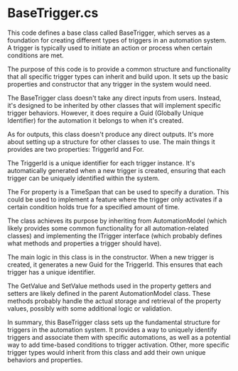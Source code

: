 # BaseTrigger.cs

This code defines a base class called BaseTrigger, which serves as a foundation for creating different types of triggers in an automation system. A trigger is typically used to initiate an action or process when certain conditions are met.

The purpose of this code is to provide a common structure and functionality that all specific trigger types can inherit and build upon. It sets up the basic properties and constructor that any trigger in the system would need.

The BaseTrigger class doesn't take any direct inputs from users. Instead, it's designed to be inherited by other classes that will implement specific trigger behaviors. However, it does require a Guid (Globally Unique Identifier) for the automation it belongs to when it's created.

As for outputs, this class doesn't produce any direct outputs. It's more about setting up a structure for other classes to use. The main things it provides are two properties: TriggerId and For.

The TriggerId is a unique identifier for each trigger instance. It's automatically generated when a new trigger is created, ensuring that each trigger can be uniquely identified within the system.

The For property is a TimeSpan that can be used to specify a duration. This could be used to implement a feature where the trigger only activates if a certain condition holds true for a specified amount of time.

The class achieves its purpose by inheriting from AutomationModel (which likely provides some common functionality for all automation-related classes) and implementing the ITrigger interface (which probably defines what methods and properties a trigger should have).

The main logic in this class is in the constructor. When a new trigger is created, it generates a new Guid for the TriggerId. This ensures that each trigger has a unique identifier.

The GetValue and SetValue methods used in the property getters and setters are likely defined in the parent AutomationModel class. These methods probably handle the actual storage and retrieval of the property values, possibly with some additional logic or validation.

In summary, this BaseTrigger class sets up the fundamental structure for triggers in the automation system. It provides a way to uniquely identify triggers and associate them with specific automations, as well as a potential way to add time-based conditions to trigger activation. Other, more specific trigger types would inherit from this class and add their own unique behaviors and properties.